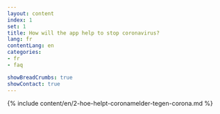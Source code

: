```yaml
---
layout: content
index: 1
set: 1
title: How will the app help to stop coronavirus?
lang: fr
contentLang: en
categories:
- fr
- faq

showBreadCrumbs: true
showContact: true
---
```


{% include content/en/2-hoe-helpt-coronamelder-tegen-corona.md %}
